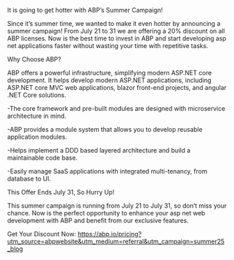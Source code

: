 It is going to get hotter with ABP’s Summer Campaign!

Since it’s summer time, we wanted to make it even hotter by announcing a summer campaign! From July 21 to 31 we are offering a 20% discount on all ABP licenses. Now is the best time to invest in ABP and start developing asp net applications faster without wasting your time with repetitive tasks.

Why Choose ABP?

ABP offers a powerful infrastructure, simplifying modern ASP.NET core development. It helps develop modern ASP.NET applications, including ASP.NET core MVC web applications, blazor front-end projects, and angular .NET Core solutions. 

-The core framework and pre-built modules are designed with microservice architecture in mind.

-ABP provides a module system that allows you to develop reusable application modules.

-Helps implement a DDD based layered architecture and build a maintainable code base.

-Easily manage SaaS applications with integrated multi-tenancy, from database to UI.

This Offer Ends July 31, So Hurry Up!

This summer campaign is running from July 21 to July 31, so don’t miss your chance. Now is the perfect opportunity to enhance your asp net web development with ABP and benefit from our exclusive features. 

Get Your Discount Now: https://abp.io/pricing?utm_source=abpwebsite&utm_medium=referral&utm_campaign=summer25_blog
